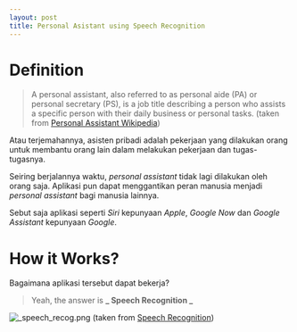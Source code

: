 ```yaml
---
layout: post
title: Personal Asistant using Speech Recognition
---
```


# Definition

> A personal assistant, also referred to as personal aide (PA) or personal secretary (PS), is a job title describing a person who assists a specific person with their daily business or personal tasks.
(taken from [Personal Assistant Wikipedia](https://en.wikipedia.org/wiki/Personal_assistant))

Atau terjemahannya, asisten pribadi adalah pekerjaan yang dilakukan orang untuk membantu orang lain dalam melakukan pekerjaan dan tugas-tugasnya.

Seiring berjalannya waktu, *personal assistant* tidak lagi dilakukan oleh orang saja. Aplikasi pun dapat menggantikan peran manusia menjadi *personal assistant* bagi manusia lainnya.

Sebut saja aplikasi seperti *Siri* kepunyaan *Apple*, *Google Now* dan *Google Assistant* kepunyaan *Google*.

# How it Works?

Bagaimana aplikasi tersebut dapat bekerja?

> Yeah, the answer is **_ Speech Recognition _**

![_speech_recog.png](http://copia.com.au/wp-content/themes/copia/images/medicalspeech.png)
(taken from [Speech Recognition](http://copia.com.au/medical-speech-recognition/))
